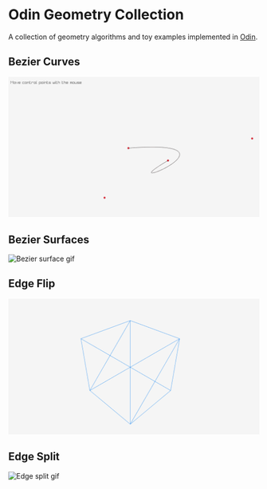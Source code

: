 # Odin Geometry Collection

A collection of geometry algorithms and toy examples implemented in [Odin](https://odin-lang.org/).

## Bezier Curves
![Bezier curve gif](https://github.com/nahumfarchi/odin-geometry/blob/main/src/bezier-curve/bazier-curve.gif)

## Bezier Surfaces
![Bezier surface gif](https://github.com/nahumfarchi/odin-geometry/blob/main/src/bezier-surface/bazier-surface3.gif)

## Edge Flip
![Edge flip gif](https://github.com/nahumfarchi/odin-geometry/blob/main/src/edge-flip/edge-flip2.gif)

## Edge Split
![Edge split gif](https://github.com/nahumfarchi/odin-geometry/blob/main/src/edge-split/edge-split.gif)
